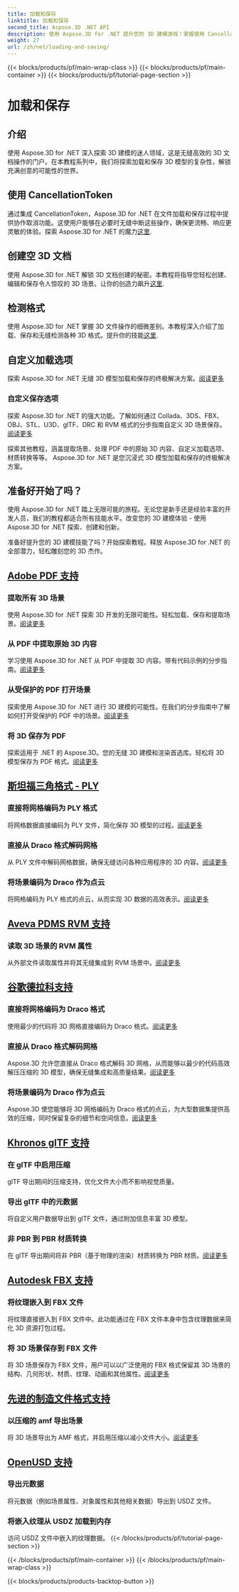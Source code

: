 ```yaml
---
title: 加载和保存
linktitle: 加载和保存
second_title: Aspose.3D .NET API
description: 使用 Aspose.3D for .NET 提升您的 3D 建模游戏！掌握使用 CancellationToken 的高效加载和保存技术。立即探索！
weight: 27
url: /zh/net/loading-and-saving/
---
```


{{< blocks/products/pf/main-wrap-class >}}
{{< blocks/products/pf/main-container >}}
{{< blocks/products/pf/tutorial-page-section >}}

# 加载和保存

## 介绍

使用 Aspose.3D for .NET 深入探索 3D 建模的迷人领域，这是无缝高效的 3D 文档操作的门户。在本教程系列中，我们将探索加载和保存 3D 模型的复杂性，解锁充满创意的可能性的世界。

## 使用 CancellationToken

通过集成 CancellationToken，Aspose.3D for .NET 在文件加载和保存过程中提供协作取消功能。这使用户能够在必要时无缝中断这些操作，确保更流畅、响应更灵敏的体验。探索 Aspose.3D for .NET 的魔力[这里](./cancellation-token/).

## 创建空 3D 文档

使用 Aspose.3D for .NET 解锁 3D 文档创建的秘密。本教程将指导您轻松创建、编辑和保存令人惊叹的 3D 场景。让你的创造力飙升[这里](./create-empty-3d-document/).

## 检测格式

使用 Aspose.3D for .NET 掌握 3D 文件操作的细微差别。本教程深入介绍了加载、保存和无缝检测各种 3D 格式。提升你的技能[这里](./detect-format/).

## 自定义加载选项
探索 Aspose.3D for .NET 无缝 3D 模型加载和保存的终极解决方案。[阅读更多](./custom-load-options/)

### 自定义保存选项
探索 Aspose.3D for .NET 的强大功能。了解如何通过 Collada、3DS、FBX、OBJ、STL、U3D、glTF、DRC 和 RVM 格式的分步指南自定义 3D 场景保存。[阅读更多](./custom-save-options/)

探索其他教程，涵盖提取场景、处理 PDF 中的原始 3D 内容、自定义加载选项、材质转换等等。 Aspose.3D for .NET 是您沉浸式 3D 模型加载和保存的终极解决方案。

## 准备好开始了吗？

使用 Aspose.3D for .NET 踏上无限可能的旅程。无论您是新手还是经验丰富的开发人员，我们的教程都适合所有技能水平。改变您的 3D 建模体验 - 使用 Aspose.3D for .NET 探索、创建和创新。

准备好提升您的 3D 建模技能了吗？开始探索教程。释放 Aspose.3D for .NET 的全部潜力，轻松雕刻您的 3D 杰作。
## [Adobe PDF 支持](pdf)
### 提取所有 3D 场景
使用 Aspose.3D for .NET 探索 3D 开发的无限可能性。轻松加载、保存和提取场景。[阅读更多](./pdf/extract-all-3d-scenes/)
### 从 PDF 中提取原始 3D 内容
学习使用 Aspose.3D for .NET 从 PDF 中提取 3D 内容。带有代码示例的分步指南。[阅读更多](./pdf/extract-raw-3d-contents/)
### 从受保护的 PDF 打开场景
探索使用 Aspose.3D for .NET 进行 3D 建模的可能性。在我们的分步指南中了解如何打开受保护的 PDF 中的场景。[阅读更多](./pdf/open-scene-protected/)

### 将 3D 保存为 PDF
探索适用于 .NET 的 Aspose.3D。您的无缝 3D 建模和渲染首选库。轻松将 3D 模型保存为 PDF 格式。[阅读更多](./pdf/save-3d-in-pdf/)


## [斯坦福三角格式 - PLY](ply)
### 直接将网格编码为 PLY 格式
将网格数据直接编码为 PLY 文件，简化保存 3D 模型的过程。[阅读更多](ply/encode-mesh)

### 直接从 Draco 格式解码网格
从 PLY 文件中解码网格数据，确保无缝访问各种应用程序的 3D 内容。[阅读更多](ply/decode-mesh)
### 将场景编码为 Draco 作为点云
将网格编码为 PLY 格式的点云，从而实现 3D 数据的高效表示。[阅读更多](ply/export-to-ply-point-cloud)


## [Aveva PDMS RVM 支持](rvm)

### 读取 3D 场景的 RVM 属性
从外部文件读取属性并将其无缝集成到 RVM 场景中。[阅读更多](./rvm/read-existing-attributes/)


## [谷歌德拉科支持](draco)
### 直接将网格编码为 Draco 格式
使用最少的代码将 3D 网格直接编码为 Draco 格式。[阅读更多](draco/encode-mesh)

### 直接从 Draco 格式解码网格
 Aspose.3D 允许您直接从 Draco 格式解码 3D 网格，从而能够以最少的代码高效解压压缩的 3D 模型，确保无缝集成和高质量结果。[阅读更多](draco/decode-mesh)

### 将场景编码为 Draco 作为点云
 Aspose.3D 使您能够将 3D 网格编码为 Draco 格式的点云，为大型数据集提供高效的压缩，同时保留复杂的细节和空间信息。[阅读更多](draco/encode-scene-as-point-cloud)

## [Khronos glTF 支持](gltf)

### 在 glTF 中启用压缩
glTF 导出期间的压缩支持，优化文件大小而不影响视觉质量。 

### 导出 glTF 中的元数据
将自定义用户数据导出到 glTF 文件，通过附加信息丰富 3D 模型。 

### 非 PBR 到 PBR 材质转换
在 glTF 导出期间将非 PBR（基于物理的渲染）材质转换为 PBR 材质。[阅读更多](./gltf/non-pbr-to-pbr-material-conversion)


## [Autodesk FBX 支持](fbx)
### 将纹理嵌入到 FBX 文件
将纹理直接嵌入到 FBX 文件中。此功能通过在 FBX 文件本身中包含纹理数据来简化 3D 资源打包过程。

### 将 3D 场景保存到 FBX 文件
将 3D 场景保存为 FBX 文件，用户可以以广泛使用的 FBX 格式保留其 3D 场景的结构、几何形状、材质、纹理、动画和其他属性。[阅读更多](fbx/save-3d-scene)

## [先进的制造文件格式支持](amf)
### 以压缩的 amf 导出场景
将 3D 场景导出为 AMF 格式，并启用压缩以减小文件大小。[阅读更多](./amf/export-scene-compressed-amf/)

## [OpenUSD 支持](usd)
### 导出元数据

将元数据（例如场景属性、对象属性和其他相关数据）导出到 USDZ 文件。

### 将嵌入纹理从 USDZ 加载到内存

访问 USDZ 文件中嵌入的纹理数据。
{{< /blocks/products/pf/tutorial-page-section >}}

{{< /blocks/products/pf/main-container >}}
{{< /blocks/products/pf/main-wrap-class >}}

{{< blocks/products/products-backtop-button >}}
